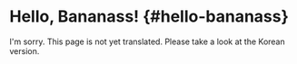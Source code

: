 # Hello, Bananass! {#hello-bananass}

I'm sorry. This page is not yet translated. Please take a look at the Korean version.
